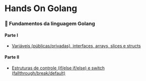 # Hands On Golang

### :construction: Fundamentos da linguagem Golang

#### Parte I
  - [Variáveis (públicas/privadas), interfaces, arrays, slices e structs](src/golang-fundamentals-1/main.go)

#### Parte II
  - [Estruturas de controle (if/else if/else) e switch (fallthrough/break/default)](src/golang-fundamentals-2/main.go)
